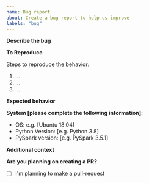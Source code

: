 ```yaml
---
name: Bug report
about: Create a bug report to help us improve
labels: "bug"
---
```


**Describe the bug**

<!-- A clear and concise description of what the bug is. -->

**To Reproduce**

Steps to reproduce the behavior:

1. ...
2. ...
3. ...

**Expected behavior**

<!-- A clear and concise description of what you expected to happen. -->

**System [please complete the following information]:**

-   OS: e.g. [Ubuntu 18.04]
-   Python Version: [e.g. Python 3.8]
-   PySpark version: [e.g. PySpark 3.5.1]

**Additional context**

<!-- Add any other context about the problem here. -->

**Are you planning on creating a PR?**

<!-- Check the box below with an `x` if you are planning to create a PR for this. -->

- [ ] I'm planning to make a pull-request
